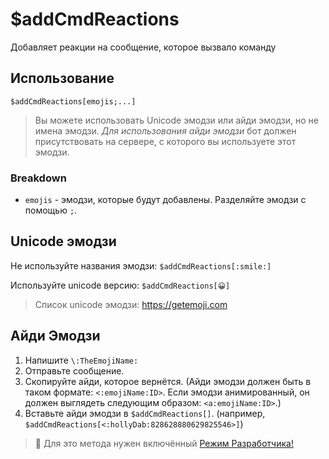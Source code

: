 # $addCmdReactions
Добавляет реакции на сообщение, которое вызвало команду

## Использование
```
$addCmdReactions[emojis;...]
```
>  Вы можете использовать Unicode эмодзи или айди эмодзи, но не имена эмодзи. *Для использования айди эмодзи* бот должен присутствовать на сервере, с которого вы используете этот эмодзи.
### Breakdown
- `emojis` - эмодзи, которые будут добавлены. Разделяйте эмодзи с помощью `;`.

## Unicode эмодзи
Не используйте названия эмодзи: `$addCmdReactions[:smile:]`

Используйте unicode версию: `$addCmdReactions[😀]`

> Список unicode эмодзи: https://getemoji.com
 
## Айди Эмодзи
1. Напишите `\:TheEmojiName:`
2. Отправьте сообщение.
3. Скопируйте айди, которое вернётся. (Айди эмодзи должен быть в таком формате: `<:emojiName:ID>`. Если эмодзи анимированный, он должен выглядеть следующим образом: `<a:emojiName:ID>`.)
4. Вставьте айди эмодзи в `$addCmdReactions[]`. (например, `$addCmdReactions[<:hollyDab:828628880629825546>]`)

> 📝 Для это метода нужен включённый [Режим Разработчика!](https://support.discord.com/hc/en-us/articles/206346498-Where-can-I-find-my-User-Server-Message-ID-)
